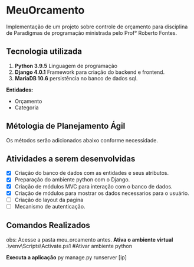 # MeuOrcamento

Implementação de um projeto sobre controle de orçamento para disciplina de Paradigmas de programação ministrada pelo Prof° Roberto Fontes.

## Tecnologia utilizada
1. **Python 3.9.5** Linguagem de programação
2. **Django 4.0.1** Framework para criação do backend e frontend.
3. **MariaDB 10.6** persistência no banco de dados sql.

**Entidades:** 
* Orçamento
* Categoria

## Métologia de Planejamento Ágil
Os métodos serão adicionados abaixo conforme necessidade.

## Atividades a serem desenvolvidas
- [x] Criação do banco de dados com as entidades e seus atributos.
- [x] Preparação do ambiente python com o Django.
- [x] Criação de módulos MVC para interação com o banco de dados.
- [x] Criação de módulos para mostrar os dados necessarios para o usuário.
- [ ] Criação do layout da pagina
- [ ] Mecanismo de autenticação.

## Comandos Realizados
obs: Acesse a pasta meu_orcamento antes.
**Ativa o ambiente virtual** .\venv\Scripts\Activate.ps1 #Ativar ambiente python

**Executa a aplicação** py manage.py runserver [ip]
